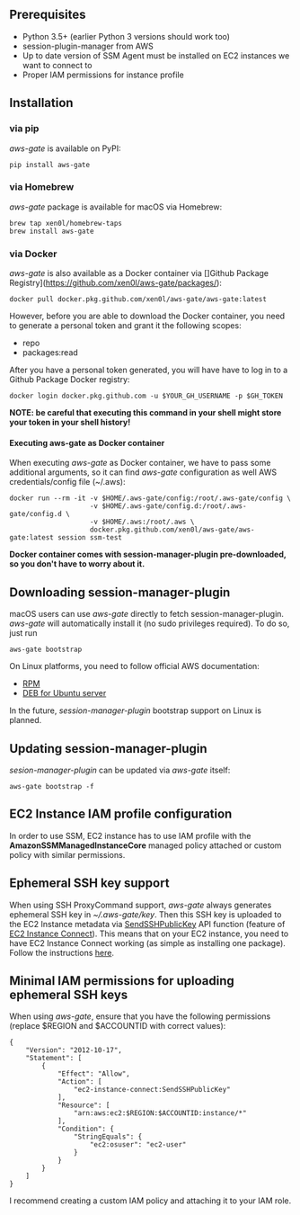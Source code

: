 ## Prerequisites

* Python 3.5+ (earlier Python 3 versions should work too)
* session-plugin-manager from AWS
* Up to date version of SSM Agent must be installed on EC2 instances we want to connect to
* Proper IAM permissions for instance profile

## Installation
### via pip

_aws-gate_ is available on PyPI:

```
pip install aws-gate
```

### via Homebrew

_aws-gate_ package is available for macOS via Homebrew:

```
brew tap xen0l/homebrew-taps
brew install aws-gate
```

### via Docker

_aws-gate_ is also available as a Docker container via []Github Package Registry](https://github.com/xen0l/aws-gate/packages/):

```
docker pull docker.pkg.github.com/xen0l/aws-gate/aws-gate:latest
```

However, before you are able to download the Docker container, you need to generate a personal token and grant it the following scopes:

* repo
* packages:read

After you have a personal token generated, you will have have to log in to a Github Package Docker registry:

```
docker login docker.pkg.github.com -u $YOUR_GH_USERNAME -p $GH_TOKEN
```

**NOTE: be careful that executing this command in your shell might store your token in your shell history!**

#### Executing aws-gate as Docker container

When executing _aws-gate_ as Docker container, we have to pass some additional arguments, so it can find _aws-gate_ configuration as well AWS credentials/config file (~/.aws):

```
docker run --rm -it -v $HOME/.aws-gate/config:/root/.aws-gate/config \
                    -v $HOME/.aws-gate/config.d:/root/.aws-gate/config.d \
                    -v $HOME/.aws:/root/.aws \
                    docker.pkg.github.com/xen0l/aws-gate/aws-gate:latest session ssm-test
```

**Docker container comes with session-manager-plugin pre-downloaded, so you don't have to worry about it.**

## Downloading session-manager-plugin

macOS users can use _aws-gate_ directly to fetch session-manager-plugin. _aws-gate_ will automatically install it (no sudo privileges required). To do so, just run

```
aws-gate bootstrap
```

On Linux platforms, you need to follow official AWS documentation:

* [RPM](https://docs.aws.amazon.com/systems-manager/latest/userguide/session-manager-working-with-install-plugin.html#install-plugin-linux)
* [DEB for Ubuntu server](https://docs.aws.amazon.com/systems-manager/latest/userguide/session-manager-working-with-install-plugin.html#install-plugin-debian)

In the future, _session-manager-plugin_ bootstrap support on Linux is planned.

## Updating session-manager-plugin

_sesion-manager-plugin_ can be updated via _aws-gate_ itself:

```
aws-gate bootstrap -f
```

## EC2 Instance IAM profile configuration

In order to use SSM, EC2 instance has to use IAM profile with the **AmazonSSMManagedInstanceCore**  managed policy attached or custom policy with similar permissions.

## Ephemeral SSH key support

When using SSH ProxyCommand support, _aws-gate_ always generates ephemeral SSH key in _~/.aws-gate/key_. Then this SSH key is uploaded to the EC2 Instance metadata via [SendSSHPublicKey](https://docs.aws.amazon.com/ec2-instance-connect/latest/APIReference/API_SendSSHPublicKey.html) API function (feature of [EC2 Instance Connect](https://docs.aws.amazon.com/AWSEC2/latest/UserGuide/Connect-using-EC2-Instance-Connect.html)). This means that on your EC2 instance, you need to have EC2 Instance Connect working (as simple as installing one package). Follow the instructions [here](https://docs.aws.amazon.com/AWSEC2/latest/UserGuide/ec2-instance-connect-set-up.html#ec2-instance-connect-install).

## Minimal IAM permissions for uploading ephemeral SSH keys

When using _aws-gate_, ensure that you have the following permissions (replace $REGION and $ACCOUNTID with correct values):

```
{
    "Version": "2012-10-17",
    "Statement": [
        {
            "Effect": "Allow",
            "Action": [
                "ec2-instance-connect:SendSSHPublicKey"
            ],
            "Resource": [
                "arn:aws:ec2:$REGION:$ACCOUNTID:instance/*"
            ],
            "Condition": {
                "StringEquals": {
                    "ec2:osuser": "ec2-user"
                }
            }
        }
    ]
}
```

I recommend creating a custom IAM policy and attaching it to your IAM role.
